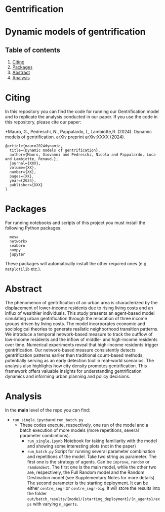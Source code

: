 # Gentrification

# Dynamic models of gentrification
## Table of contents
1. [Citing](#citing)
2. [Packages](#packages)
3. [Abstract](#abstract)
4. [Analysis](#analysis)



# Citing
In this repository you can find the code for running our Gentrification model and to replicate the analysis conducted in our paper.
If you use the code in this repository, please cite our paper:

*Mauro, G., Pedreschi, N., Pappalardo, L, Lambiotte,R. (2024). Dynamic models of gentrification. arXiv preprint arXiv:XXXX (2024).

```
@article{mauro2024dynamic,
  title={Dynamic models of gentrification},
  author={Mauro, Giovanni and Pedreschi, Nicola and Pappalardo, Luca and Lambiotte, Renaud.},
  journal={XXX},
  volume={XX},
  number={XX},
  pages={XX},
  year={2024},
  publisher={XXX}
}
```

# Packages
For running notebooks and scripts of this project you must install the following Python packages:
```
  mesa
  networkx
  seaborn
  numpy
  jupyter
```
These packages will automatically install the other required ones (e.g ```matplotilib``` etc.).

# Abstract

The phenomenon of gentrification of an urban area is characterized by the displacement of lower-income residents due to rising living costs and an influx of wealthier individuals. This study presents an agent-based model simulating urban gentrification through the relocation of three income groups driven by living costs. The model incorporates economic and sociological theories to generate realistic neighborhood transition patterns. We introduce a temporal network-based measure to track the outflow of low-income residents and the inflow of middle- and high-income residents over time. Numerical experiments reveal that high-income residents trigger gentrification. Our network-based measure consistently detects gentrification patterns earlier than traditional count-based methods, potentially serving as an early detection tool in real-world scenarios. The analysis also highlights how city density promotes gentrification. This framework offers valuable insights for understanding gentrification dynamics and informing urban planning and policy decisions.


# Analysis

In the **main** level of the repo you can find:
- ```run_single.ipynb```and ```run_batch.py```
    - These codes execute, respectively, one run of the model and a batch execution of more models (more repetitions, several parameter combintions).
        - ```run_single.ipynb```
           Notebook for taking familiarity with the model and showing some interesting plots (not in the paper)
        - ```run_batch.py```
           Script for running several parameter combination and repetitions of the model. Take two string as parameter. The first one is the strategy of agents. Can be ```improve```, ```random``` or ```randomdest```. The first one is the main model, while the other two are, respectively, the Full Random model and the Random Destination model (see Supplementary Notes for more details). The second parameter is the starting deployment. It can be either ```centre_segr``` or ```centre_segr-big```. It will store the results into the folder ```out/batch_results/{mode}/{starting_deployment}/{n_agents}/exps``` with varying ```n_agents```.
